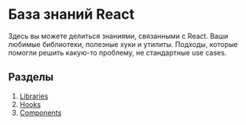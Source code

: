 # База знаний React

Здесь вы можете делиться знаниями, связанными с React. Ваши любимые библиотеки, полезные хуки и утилиты. Подходы, которые помогли решить какую-то проблему, не стандартные use cases.

## Разделы

1. [Libraries](./libraries/)
2. [Hooks](./hooks/)
3. [Components](./components/)